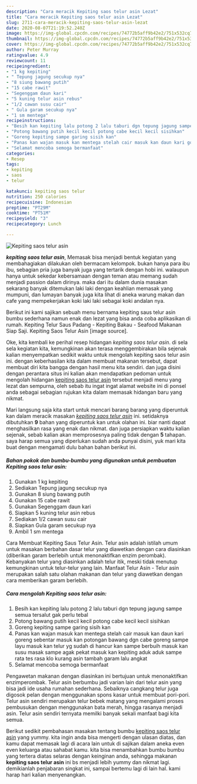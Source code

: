 ```yaml
---
description: "Cara meracik Kepiting saos telur asin Lezat"
title: "Cara meracik Kepiting saos telur asin Lezat"
slug: 2711-cara-meracik-kepiting-saos-telur-asin-lezat
date: 2020-08-07T21:19:52.240Z
image: https://img-global.cpcdn.com/recipes/74772b5aff9b42e2/751x532cq70/kepiting-saos-telur-asin-foto-resep-utama.jpg
thumbnail: https://img-global.cpcdn.com/recipes/74772b5aff9b42e2/751x532cq70/kepiting-saos-telur-asin-foto-resep-utama.jpg
cover: https://img-global.cpcdn.com/recipes/74772b5aff9b42e2/751x532cq70/kepiting-saos-telur-asin-foto-resep-utama.jpg
author: Peter Murray
ratingvalue: 4.9
reviewcount: 11
recipeingredient:
- "1 kg kepiting"
- " Tepung jagung secukup nya"
- "8 siung bawang putih"
- "15 cabe rawit"
- "Segenggam daun kari"
- "5 kuning telur asin rebus"
- "1/2 cawan susu cair"
- " Gula garam secukup nya"
- "1 sm mentega"
recipeinstructions:
- "Besih kan kepiting lalu potong 2 lalu taburi dgn tepung jagung sampe semua tersalut gak perlu tebal"
- "Potong bawang putih kecil kecil potong cabe kecil kecil sisihkan"
- "Goreng kepiting sampe garing sisih kan"
- "Panas kan wajan masuk kan mentega stelah cair masuk kan daun kari goreng sebentar masuk kan potongan bawang dgn cabe goreng sampe layu masuk kan telur yg sudah di hancur kan sampe berbuih masuk kan susu masak sampe agak pekat masuk kan kepiting aduk aduk sampe rata tes rasa klo kurang asin tambah garam lalu angkat"
- "Selamat mencoba semoga bermanfaat"
categories:
- Resep
tags:
- kepiting
- saos
- telur

katakunci: kepiting saos telur 
nutrition: 250 calories
recipecuisine: Indonesian
preptime: "PT29M"
cooktime: "PT51M"
recipeyield: "3"
recipecategory: Lunch

---
```



![Kepiting saos telur asin](https://img-global.cpcdn.com/recipes/74772b5aff9b42e2/751x532cq70/kepiting-saos-telur-asin-foto-resep-utama.jpg)

<b><i>kepiting saos telur asin</i></b>, Memasak bisa menjadi bentuk kegiatan yang membahagiakan dilakukan oleh bermacam kelompok. bukan hanya para ibu ibu, sebagian pria juga banyak juga yang tertarik dengan hobi ini. walaupun hanya untuk sekedar kebersamaan dengan teman atau memang sudah menjadi passion dalam dirinya. maka dari itu dalam dunia masakan sekarang banyak ditemukan laki laki dengan keahlian memasak yang mumpuni, dan lumayan banyak juga kita lihat di aneka warung makan dan cafe yang mempekerjakan koki laki laki sebagai koki andalan nya.

Berikut ini kami sajikan sebuah menu bernama kepiting saus telur asin bumbu sederhana namun enak dan lezat yang bisa anda coba aplikasikan di rumah. Kepiting Telur Saus Padang - Kepiting Bakau - Seafood Makanan Siap Saji. Kepiting Saos Telur Asin [image source].

Oke, kita kembali ke perihal resep hidangan <i>kepiting saos telur asin</i>. di sela sela kegiatan kita, kemungkinan akan terasa menggembirakan bila sejenak kalian menyempatkan sedikit waktu untuk mengolah kepiting saos telur asin ini. dengan keberhasilan kita dalam membuat makanan tersebut, dapat membuat diri kita bangga dengan hasil menu kita sendiri. dan juga disini dengan perantara situs ini kalian akan mendapatkan pedoman untuk mengolah hidangan <u>kepiting saos telur asin</u> tersebut menjadi menu yang lezat dan sempurna, oleh sebab itu ingat ingat alamat website ini di ponsel anda sebagai sebagian rujukan kita dalam memasak hidangan baru yang nikmat.


Mari langsung saja kita start untuk mencari barang barang yang diperuntuk kan dalam meracik masakan <u><i>kepiting saos telur asin</i></u> ini. setidaknya dibutuhkan <b>9</b> bahan yang diperuntuk kan untuk olahan ini. biar nanti dapat menghasilkan rasa yang enak dan nikmat. dan juga persiapkan waktu kalian sejenak, sebab kalian akan memprosesnya paling tidak dengan <b>5</b> tahapan. saya harap semua yang diperlukan sudah anda punyai disini, yuk mari kita buat dengan mengamati dulu bahan bahan berikut ini.

<!--inarticleads1-->

##### Bahan pokok dan bumbu-bumbu yang digunakan untuk pembuatan Kepiting saos telur asin:

1. Gunakan 1 kg kepiting
1. Sediakan  Tepung jagung secukup nya
1. Gunakan 8 siung bawang putih
1. Gunakan 15 cabe rawit
1. Gunakan Segenggam daun kari
1. Siapkan 5 kuning telur asin rebus
1. Sediakan 1/2 cawan susu cair
1. Siapkan  Gula garam secukup nya
1. Ambil 1 sm mentega


Cara Membuat Kepiting Saus Telur Asin. Telur asin adalah istilah umum untuk masakan berbahan dasar telur yang diawetkan dengan cara diasinkan (diberikan garam berlebih untuk menonaktifkan enzim perombak). Kebanyakan telur yang diasinkan adalah telur itik, meski tidak menutup kemungkinan untuk telur-telur yang lain. Manfaat Telur Asin - Telur asin merupakan salah satu olahan makanan dan telur yang diawetkan dengan cara memberikan garam berlebih. 

<!--inarticleads2-->

##### Cara mengolah Kepiting saos telur asin:

1. Besih kan kepiting lalu potong 2 lalu taburi dgn tepung jagung sampe semua tersalut gak perlu tebal
1. Potong bawang putih kecil kecil potong cabe kecil kecil sisihkan
1. Goreng kepiting sampe garing sisih kan
1. Panas kan wajan masuk kan mentega stelah cair masuk kan daun kari goreng sebentar masuk kan potongan bawang dgn cabe goreng sampe layu masuk kan telur yg sudah di hancur kan sampe berbuih masuk kan susu masak sampe agak pekat masuk kan kepiting aduk aduk sampe rata tes rasa klo kurang asin tambah garam lalu angkat
1. Selamat mencoba semoga bermanfaat


Pengawetan makanan dengan diasinkan ini bertujuan untuk menonaktifkan enzimperombak. Telur asin berbumbu jadi varian lain dari telur asin yang bisa jadi ide usaha rumahan sederhana. Sebaiknya cangkang telur juga digosok pelan dengan menggunakan spons kasar untuk membuat pori-pori. Telur asin sendiri merupakan telur bebek matang yang mengalami proses pembusukan dengan menggunakan bata merah, hingga rasanya menjadi asin. Telur asin sendiri ternyata memilki banyak sekali manfaat bagi kita semua. 

Berikut sedikit pembahasan masakan tentang bumbu <u>kepiting saos telur asin</u> yang yummy. kita ingin anda bisa mengerti dengan ulasan diatas, dan kamu dapat memasak lagi di acara lain untuk di sajikan dalam aneka even even keluarga atau sahabat kamu. kita bisa menambahkan bumbu bumbu yang tertera diatas selaras dengan keinginan anda, sehingga makanan <b>kepiting saos telur asin</b> ini bs menjadi lebih yummy dan nikmat lagi. demikianlah penjabaran singkat ini, sampai bertemu lagi di lain hal. kami harap hari kalian menyenangkan.
